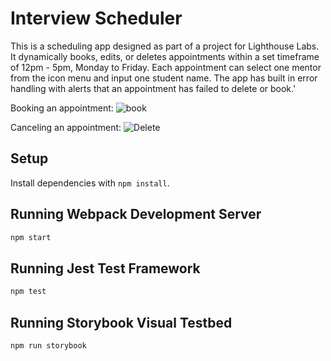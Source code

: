 # Interview Scheduler

This is a scheduling app designed as part of a project for Lighthouse Labs. It dynamically books, edits, or deletes appointments within a set timeframe of 12pm - 5pm, Monday to Friday. Each appointment can select one mentor from the icon menu and input one student name. The app has built in error handling with alerts that an appointment has failed to delete or book.'

Booking an appointment:
![book]()

Canceling an appointment:
![Delete]()

## Setup

Install dependencies with `npm install`.

## Running Webpack Development Server

```sh
npm start
```

## Running Jest Test Framework

```sh
npm test
```

## Running Storybook Visual Testbed

```sh
npm run storybook
```
